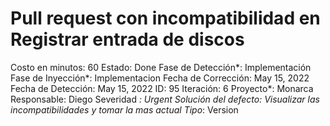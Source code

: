 # Pull request con incompatibilidad en Registrar entrada de discos

Costo en minutos: 60
Estado: Done
Fase de Detección*: Implementación
Fase de Inyección*: Implementacion
Fecha de Corrección: May 15, 2022
Fecha de Detección: May 15, 2022
ID: 95
Iteración: 6
Proyecto*: Monarca
Responsable: Diego
Severidad *: Urgent
Solución del defecto: Visualizar las incompatibilidades y tomar la mas actual
Tipo*: Version